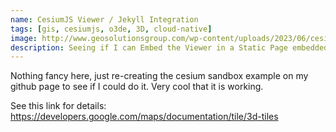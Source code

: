 ```yaml
---
name: CesiumJS Viewer / Jekyll Integration
tags: [gis, cesiumjs, o3de, 3D, cloud-native]
image: http://www.geosolutionsgroup.com/wp-content/uploads/2023/06/cesium-certified-dev-logo-sm.png?x31768
description: Seeing if I can Embed the Viewer in a Static Page embedded on GitHub
---
```


Nothing fancy here, just re-creating the cesium sandbox example on my github page to see if I could do it. Very cool that it is working.

See this link for details: https://developers.google.com/maps/documentation/tile/3d-tiles


<!-- Include the CesiumJS JavaScript and CSS files 
      @ https://developers.google.com/maps/documentation/tile/3d-tiles
-->
<script src="https://ajax.googleapis.com/ajax/libs/cesiumjs/1.105/Build/Cesium/Cesium.js"></script>
<link href="https://ajax.googleapis.com/ajax/libs/cesiumjs/1.105/Build/Cesium/Widgets/widgets.css" rel="stylesheet">

<div id="cesiumContainer"></div>
<script>

    // Set the Cesium Ion token to `null` to avoid warnings
    Cesium.Ion.defaultAccessToken = null;


    window.onunhandledrejection = event => {
      console.warn(`UNHANDLED PROMISE REJECTION: ${event.reason}`);
    };

    window.onerror = function(message, source, lineNumber, colno, error) {
      console.warn(`UNHANDLED ERROR: ${error.stack}`);
    };

    const viewer = new Cesium.Viewer('cesiumContainer', {
      imageryProvider: false,
      baseLayerPicker: false,
      requestRenderMode: true,
    });

    const tileset = viewer.scene.primitives.add(new Cesium.Cesium3DTileset({
      url: "https://tile.googleapis.com/v1/3dtiles/root.json?key=AIzaSyA26OxLFQuImt9-8Vpm7gK400FmhqiNubA",
      showCreditsOnScreen: true,
    }));

    viewer.scene.globe.show = false;


    // Point the camera at the Googleplex
    viewer.scene.camera.setView({
      destination: new Cesium.Cartesian3(
        
        // google's building from example
        //  -2693797.551060477,
        //  -4297135.517094725,
        //  3854700.7470414364
    
        //-1638505.031170999,
        //-3670575.300085036, 
        // 5005447.782384179

         //-1641906.9002619397, 
         //-3665664.7493907656, 
         // 5004000.782384179

         //-1536205.7653611891, 
         //-3766031.6151890275, 
         // 4899541.872834316

          -1637479.598337538, 
          -3666917.9879576718,
           4938700.0

        ),
        orientation: new Cesium.HeadingPitchRoll(
          -2.455010,
          -0.2863894863138836,
          1.3561760425773173e-7
        ),
    }); 

    viewer.canvas.addEventListener('click',
      function(e){
        var mousePosition = new Cesium.Cartesian2(e.clientX, e.clientY);
        var ellipsoid = viewer.scene.globe.ellipsoid;
        var cartesian = viewer.camera.pickEllipsoid(mousePosition, ellipsoid);

        if (cartesian) {
          var cartographic = ellipsoid.cartesianToCartographic(cartesian);
          
          var longitudeString = Cesium.Math.toDegrees(cartographic.longitude).toFixed(2);
          var latitudeString = Cesium.Math.toDegrees(cartographic.latitude).toFixed(2);
          var heightString = Cesium.Math.toDegrees(cartographic.height).toFixed(2);

          console.log('longitude: ' + longitudeString + ', latitude: ' + latitudeString + ', height:' + heightString);

          console.log('cartesian', cartesian);
        } else {
          console.log('Globe was not picked');
        }

      }, false);


</script>


